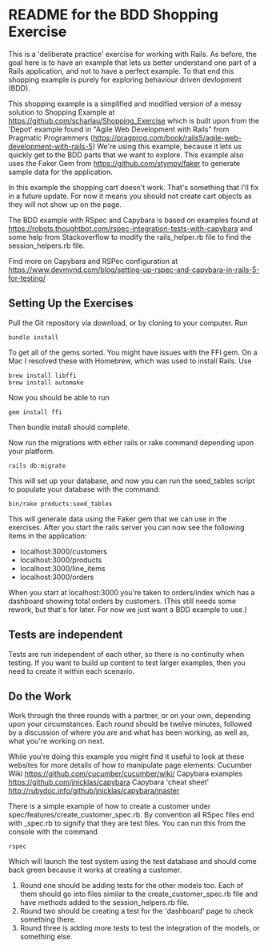 # README for the BDD Shopping Exercise #

This is a 'deliberate practice' exercise for working with Rails. As before, the goal here is to have an example that lets us better understand one part of a Rails application, and not to have a perfect example. To that end this shopping example is purely for exploring behaviour driven devlopment (BDD).

This shopping example is a simplified and modified version of a messy solution to Shopping Example at https://github.com/scharlau/Shopping_Exercise which is built upon from the 'Depot' example found in "Agile Web Development with Rails" from Pragmatic Programmers (https://pragprog.com/book/rails5/agile-web-development-with-rails-5) We're using this example, because it lets us quickly get to the BDD parts that we want to explore. This example also uses the Faker Gem from https://github.com/stympy/faker to generate sample data for the application.

In this example the shopping cart doesn't work. That's something that I'll fix in a future update. For now it means you should not create cart objects as they will not show up on the page.

The BDD example with RSpec and Capybara is based on examples found at https://robots.thoughtbot.com/rspec-integration-tests-with-capybara and some help from Stackoverflow to modify the rails_helper.rb file to find the session_helpers.rb file.

Find more on Capybara and RSPec configuration at https://www.devmynd.com/blog/setting-up-rspec-and-capybara-in-rails-5-for-testing/

## Setting Up the Exercises ##

Pull the Git repository via download, or by cloning to your computer. Run

    bundle install

To get all of the gems sorted. You might have issues with the FFI gem. On a Mac I resolved these with Homebrew, which was used to install Rails. Use

    brew install libffi
    brew install automake

Now you should be able to run

    gem install ffi

Then bundle install should complete.

Now run the migrations with either rails or rake command depending upon your platform.

    rails db:migrate

This will set up your database, and now you can run the seed_tables script to populate your database with the command:

    bin/rake products:seed_tables

This will generate data using the Faker gem that we can use in the exercises.
After you start the rails server you can now see the following items in the application:
* localhost:3000/customers
* localhost:3000/products
* localhost:3000/line_items
* localhost:3000/orders

When you start at localhost:3000 you're taken to orders/index which has a dashboard showing total orders by customers. (This still needs some rework, but that's for later. For now we just want a BDD example to use.)

## Tests are independent ##
Tests are run independent of each other, so there is no continuity when testing. If you want to build up content to test larger examples, then you need to create it within each scenario.

## Do the Work ##

Work through the three rounds with a partner, or on your own, depending upon your circumstances. Each round should be twelve minutes, followed by a discussion of where you are and what has been working, as well as, what you're working on next.

While you're doing this example you might find it useful to look at these websites for more details of how to manipulate page elements:
Cucumber Wiki https://github.com/cucumber/cucumber/wiki/
Capybara examples https://github.com/jnicklas/capybara
Capybara 'cheat sheet' http://rubydoc.info/github/jnicklas/capybara/master

There is a simple example of how to create a customer under spec/features/create_customer_spec.rb. By convention all RSpec files end with \_spec.rb to signify that they are test files. You can run this from the console with the command

    rspec

Which will launch the test system using the test database and should come back green because it works at creating a customer.


1. Round one should be adding tests for the other models too. Each of them should go into files similar to the create_customer_spec.rb file and have methods added to the session_helpers.rb file.
2. Round two should be creating a test for the 'dashboard' page to check something there.
3. Round three is adding more tests to test the integration of the models, or something else.
